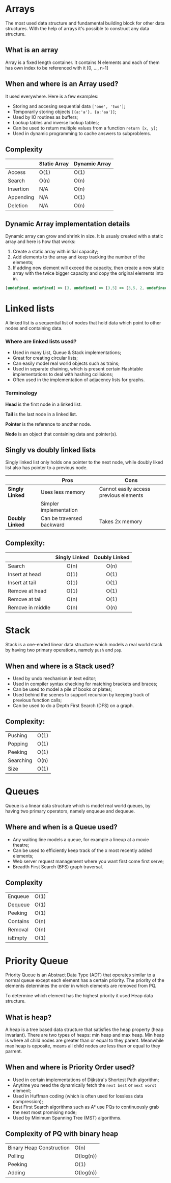 # Arrays

The most used data structure and fundamental building block for other data structures. With the help of arrays it's possible to construct any data structure.

## What is an array

Array is a fixed length container. It contains N elements and each of them has own index to be referenced with it [0, ..., n-1]

## When and where is an Array used?

It used everywhere. Here is a few examples:

- Storing and accesing sequential data `['one', 'two']`;
- Temporarily storing objects `[{a:'a'}, {a:'aa'}]`;
- Used by IO routines as buffers;
- Lookup tables and inverse lookup tables;
- Can be used to return multiple values from a function `return [x, y]`;
- Used in dynamic programming to cache answers to subproblems.

## Complexity

|           | Static Array | Dynamic Array |
| --------- | ------------ | ------------- |
| Access    | O(1)         | O(1)          |
| Search    | O(n)         | O(n)          |
| Insertion | N/A          | O(n)          |
| Appending | N/A          | O(1)          |
| Deletion  | N/A          | O(n)          |

## Dynamic Array implementation details

Dynamic array can grow and shrink in size. It is usualy created with a static array and here is how that works:

1. Create a static array with initial capacity;
2. Add elements to the array and keep tracking the number of the elements;
3. If adding new element will exceed the capacity, then create a new static array with the twice bigger capacity and copy the original elements into in.

```js
[undefined, undefined] => [3, undefined] => [3,5] => [3,5, 2, undefined] => [3,5,2,9] => [3,5,2,9, 5, undefined, undefined, undefined]
```

# Linked lists

A linked list is a sequential list of nodes that hold data which point to other nodes and containing data.

### Where are linked lists used?

- Used in many List, Queue & Stack implementations;
- Great for creating circular lists;
- Can easily model real world objects such as trains;
- Used in separate chaining, which is present certain Hashtable implementations to deal with hashing collisions;
- Often used in the implementation of adjacency lists for graphs.

### Terminology

**Head** is the first node in a linked list.

**Tail** is the last node in a linked list.

**Pointer** is the reference to another node.

**Node** is an object that containing data and pointer(s).

## Singly vs doubly linked lists

Singly linked list only holds one pointer to the next node, while doubly liked list also has pointer to a previous node.

|                   | Pros                      | Cons                                   |
| ----------------- | ------------------------- | -------------------------------------- |
| **Singly Linked** | Uses less memory          | Cannot easily access previous elements |
|                   | Simpler implementation    |                                        |
| **Doubly Linked** | Can be traversed backward | Takes 2x memory                        |

## Complexity:

|                  | Singly Linked | Doubly Linked |
| ---------------- | :-----------: | :-----------: |
| Search           |     O(n)      |     O(n)      |
| Insert at head   |     O(1)      |     O(1)      |
| Insert at tail   |     O(1)      |     O(1)      |
| Remove at head   |     O(1)      |     O(1)      |
| Remove at tail   |     O(n)      |     O(1)      |
| Remove in middle |     O(n)      |     O(n)      |

# Stack

Stack is a one-ended linear data structure which models a real world stack by having two primary operations, namely `push` and `pop`.

## When and where is a Stack used?

- Used by undo mechanism in text editor;
- Used in compiler syntax checking for matching brackets and braces;
- Can be used to model a pile of books or plates;
- Used behind the scenes to support recursion by keeping track of previous function calls;
- Can be used to do a Depth First Search (DFS) on a graph.

## Complexity:

|           |      |
| --------- | ---- |
| Pushing   | O(1) |
| Popping   | O(1) |
| Peeking   | O(1) |
| Searching | O(n) |
| Size      | O(1) |

# Queues

Queue is a linear data structure which is model real world queues, by having two primary operators, namely enqueue and dequeue.

## Where and when is a Queue used?

- Any waiting line models a queue, for example a lineup at a movie theatre;
- Can be used to efficiently keep track of the x most recently added elements;
- Web server request management where you want first come first serve;
- Breadth First Search (BFS) graph traversal.

## Complexity

|          |      |
| -------- | ---- |
| Enqueue  | O(1) |
| Dequeue  | O(1) |
| Peeking  | O(1) |
| Contains | O(n) |
| Removal  | O(n) |
| isEmpty  | O(1) |

# Priority Queue

Priority Queue is an Abstract Data Type (ADT) that operates similar to a normal queue except each element has a certain priority. The priority of the elements determines the order in which elements are removed from PQ.

To determine which element has the highest priority it used Heap data structure.

## What is heap?

A heap is a tree based data structure that satisfies the heap property (heap invariant). There are two types of heaps: min heap and max heap. Min heap is where all child nodes are greater than or equal to they parent. Meanwhile max heap is opposite, means all child nodes are less than or equal to they parrent.

## When and where is Priority Order used?

- Used in certain implementations of Dijkstra's Shortest Path algorithm;
- Anytime you need the dynamically fetch the `next best` or `next worst` element;
- Used in Huffman coding (which is often used for lossless data compression);
- Best First Search algorithms such as A\* use PQs to continuously grab the next most promising node;
- Used by Minimum Spanning Tree (MST) algorithms.

## Complexity of PQ with binary heap

|                          |           |
| ------------------------ | --------- |
| Binary Heap Construction | O(n)      |
| Polling                  | O(log(n)) |
| Peeking                  | O(1)      |
| Adding                   | O(log(n)) |
